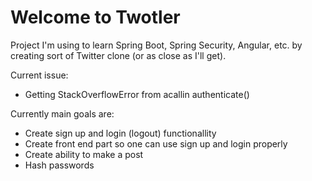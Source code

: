 # Welcome to Twotler

Project I'm using to learn Spring Boot, Spring Security, Angular, etc. by creating sort of Twitter clone (or as close as I'll get).

Current issue:
- Getting  StackOverflowError from acallin authenticate()

Currently main goals are:
- Create sign up and login (logout) functionallity
- Create front end part so one can use sign up and login properly
- Create ability to make a post
- Hash passwords